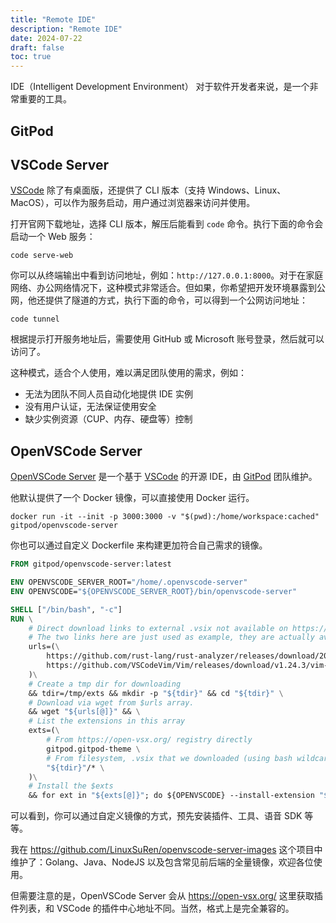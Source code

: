 ```yaml
---
title: "Remote IDE"
description: "Remote IDE"
date: 2024-07-22
draft: false
toc: true
---
```


IDE（Intelligent Development Environment） 对于软件开发者来说，是一个非常重要的工具。

## GitPod

## VSCode Server

[VSCode](https://code.visualstudio.com/Download) 除了有桌面版，还提供了 CLI 版本（支持 Windows、Linux、MacOS），可以作为服务启动，用户通过浏览器来访问并使用。

打开官网下载地址，选择 CLI 版本，解压后能看到 `code` 命令。执行下面的命令会启动一个 Web 服务：

```shell
code serve-web
```

你可以从终端输出中看到访问地址，例如：`http://127.0.0.1:8000`。对于在家庭网络、办公网络情况下，这种模式非常适合。但如果，你希望把开发环境暴露到公网，他还提供了隧道的方式，执行下面的命令，可以得到一个公网访问地址：

```shell
code tunnel
```

根据提示打开服务地址后，需要使用 GitHub 或 Microsoft 账号登录，然后就可以访问了。

这种模式，适合个人使用，难以满足团队使用的需求，例如：

* 无法为团队不同人员自动化地提供 IDE 实例
* 没有用户认证，无法保证使用安全
* 缺少实例资源（CUP、内存、硬盘等）控制

## OpenVSCode Server

[OpenVSCode Server](https://github.com/gitpod-io/openvscode-server) 是一个基于 [VSCode](https://code.visualstudio.com/) 的开源 IDE，由 [GitPod](https://www.gitpod.io/) 团队维护。


他默认提供了一个 Docker 镜像，可以直接使用 Docker 运行。

```shell
docker run -it --init -p 3000:3000 -v "$(pwd):/home/workspace:cached" gitpod/openvscode-server
```

你也可以通过自定义 Dockerfile 来构建更加符合自己需求的镜像。

```dockerfile
FROM gitpod/openvscode-server:latest

ENV OPENVSCODE_SERVER_ROOT="/home/.openvscode-server"
ENV OPENVSCODE="${OPENVSCODE_SERVER_ROOT}/bin/openvscode-server"

SHELL ["/bin/bash", "-c"]
RUN \
    # Direct download links to external .vsix not available on https://open-vsx.org/
    # The two links here are just used as example, they are actually available on https://open-vsx.org/
    urls=(\
        https://github.com/rust-lang/rust-analyzer/releases/download/2022-12-26/rust-analyzer-linux-x64.vsix \
        https://github.com/VSCodeVim/Vim/releases/download/v1.24.3/vim-1.24.3.vsix \
    )\
    # Create a tmp dir for downloading
    && tdir=/tmp/exts && mkdir -p "${tdir}" && cd "${tdir}" \
    # Download via wget from $urls array.
    && wget "${urls[@]}" && \
    # List the extensions in this array
    exts=(\
        # From https://open-vsx.org/ registry directly
        gitpod.gitpod-theme \
        # From filesystem, .vsix that we downloaded (using bash wildcard '*')
        "${tdir}"/* \
    )\
    # Install the $exts
    && for ext in "${exts[@]}"; do ${OPENVSCODE} --install-extension "${ext}"; done
```

可以看到，你可以通过自定义镜像的方式，预先安装插件、工具、语音 SDK 等等。

我在 https://github.com/LinuxSuRen/openvscode-server-images 这个项目中维护了：Golang、Java、NodeJS 以及包含常见前后端的全量镜像，欢迎各位使用。

但需要注意的是，OpenVSCode Server 会从 https://open-vsx.org/ 这里获取插件列表，和 VSCode 的插件中心地址不同。当然，格式上是完全兼容的。
